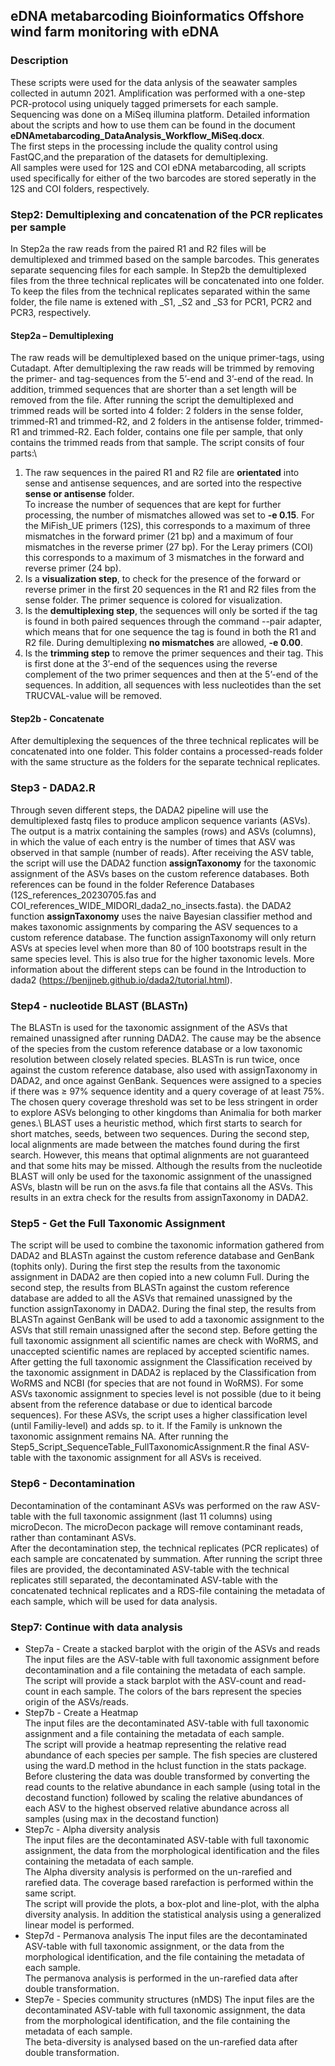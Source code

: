 ## eDNA metabarcoding Bioinformatics Offshore wind farm monitoring with eDNA
### Description
These scripts were used for the data anlysis of the seawater samples collected in autumn 2021. 
Amplification was performed with a one-step PCR-protocol using uniquely tagged primersets for each sample. Sequencing was done on a MiSeq illumina platform.
Detailed information about the scripts and how to use them can be found in the document **eDNAmetabarcoding_DataAnalysis_Workflow_MiSeq.docx**.\
The first steps in the processing include the quality control using FastQC,and the preparation of the datasets for demultiplexing.\
All samples were used for 12S and COI eDNA metabarcoding, all scripts used specifically for either of the two barcodes are stored seperatly in the 12S and COI folders, respectively. 

### Step2: Demultiplexing and concatenation of the PCR replicates per sample
In Step2a the raw reads from the paired R1 and R2 files will be demultiplexed and trimmed based on the sample barcodes. This generates separate sequencing files for each sample. In Step2b the demultiplexed files from the three technical replicates will be concatenated into one folder. To keep the files from the technical replicates separated within the same folder, the file name is extened with _S1, _S2 and _S3 for PCR1, PCR2 and PCR3, respectively.
#### Step2a – Demultiplexing
The raw reads will be demultiplexed based on the unique primer-tags, using Cutadapt. After demultiplexing the raw reads will be trimmed by removing the primer- and tag-sequences from the 5’-end and 3’-end of the read. In addition, trimmed sequences that are shorter than a set length will be removed from the file.
After running the script the demultiplexed and trimmed reads will be sorted into 4 folder: 2 folders in the sense folder, trimmed-R1 and trimmed-R2, and 2 folders in the antisense folder, trimmed-R1 and trimmed-R2. Each folder, contains one file per sample, that only contains the trimmed reads from that sample.
The script consits of four parts:\
1. The raw sequences in the paired R1 and R2 file are **orientated** into sense and antisense sequences, and are sorted into the respective **sense or antisense** folder.\
To increase the number of sequences that are kept for further processing, the number of mismatches allowed was set to **-e 0.15**. For the MiFish_UE primers (12S), this corresponds to a maximum of three mismatches in the forward primer (21 bp) and a maximum of four mismatches in the reverse primer (27 bp). For the Leray primers (COI) this corresponds to a maximum of 3 mismatches in the forward and reverse primer (24 bp).
2. Is a **visualization step**, to check for the presence of the forward or reverse primer in the first 20 sequences in the R1 and R2 files from the sense folder. The primer sequence is colored for visualization.
3. Is the **demultiplexing step**, the sequences will only be sorted if the tag is found in both paired sequences through the command --pair adapter, which means that for one sequence the tag is found in both the R1 and R2 file. During demultiplexing **no mismatches** are allowed, **-e 0.00**.
4. Is the **trimming step** to remove the primer sequences and their tag. This is first done at the 3’-end of the sequences using the reverse complement of the two primer sequences and then at the 5’-end of the sequences. In addition, all sequences with less nucleotides than the set TRUCVAL-value will be removed.
#### Step2b - Concatenate
After demultiplexing the sequences of the three technical replicates will be concatenated into one folder. This folder contains a processed-reads folder with the same structure as the folders for the separate technical replicates.

### Step3 - DADA2.R
Through seven different steps, the DADA2 pipeline will use the demultiplexed fastq files to produce amplicon sequence variants (ASVs). The output is a matrix containing the samples (rows) and ASVs (columns), in which the value of each entry is the number of times that ASV was observed in that sample (number of reads). After receiving the ASV table, the script will use the DADA2 function **assignTaxonomy** for the taxonomic assignment of the ASVs bases on the custom reference databases. Both references can be found in the folder Reference Databases (12S_references_20230705.fas and COI_references_WIDE_MIDORI_dada2_no_insects.fasta). the DADA2 function **assignTaxonomy** uses the naive Bayesian classifier method and makes taxonomic assignments by comparing the ASV sequences to a custom reference database. The function assignTaxonomy will only return ASVs at species level when more than 80 of 100 bootstraps result in the same species level. This is also true for the higher taxonomic levels.
More information about the different steps can be found in the Introduction to dada2 (https://benjjneb.github.io/dada2/tutorial.html).

### Step4 - nucleotide BLAST (BLASTn)
The BLASTn is used for the taxonomic assignment of the ASVs that remained unassigned after running DADA2. The cause may be the absence of the species from the custom reference database or a low taxonomic resolution between closely related species. BLASTn is run twice, once against the custom reference database, also used with assignTaxonomy in DADA2, and once against GenBank. Sequences were assigned to a species if there was ≥ 97% sequence identity and a query coverage of at least 75%. The chosen query coverage threshold was set to be less stringent in order to explore ASVs belonging to other kingdoms than Animalia for both marker genes.\ 
BLAST uses a heuristic method, which first starts to search for short matches, seeds, between two sequences. During the second step, local alignments are made between the matches found during the first search. However, this means that optimal alignments are not guaranteed and that some hits may be missed. Although the results from the nucleotide BLAST will only be used for the taxonomic assignment of the unassigned ASVs, blastn will be run on the asvs.fa file that contains all the ASVs. This results in an extra check for the results from assignTaxonomy in DADA2.

### Step5 - Get the Full Taxonomic Assignment
The script will be used to combine the taxonomic information gathered from DADA2 and BLASTn against the custom reference database and GenBank (tophits only).
During the first step the results from the taxonomic assignment in DADA2 are then copied into a new column Full. During the second step, the results from BLASTn against the custom reference database are added to all the ASVs that remained unassigned by the function assignTaxonomy in DADA2. During the final step, the results from BLASTn against GenBank will be used to add a taxonomic assignment to the ASVs that still remain unassigned after the second step.
Before getting the full taxonomic assignment all scientific names are check with WoRMS, and unaccepted scientific names are replaced by accepted scientific names. After getting the full taxonomic assignment the Classification received by the taxonomic assignment in DADA2 is replaced by the Classification from WoRMS and NCBI (for species that are not found in WoRMS).
For some ASVs taxonomic assignment to species level is not possible (due to it being absent from the reference database or due to identical barcode sequences). For these ASVs, the script uses a higher classification level (until Familiy-level) and adds sp. to it. If the Family is unknown the taxonomic assignment remains NA.
After running the Step5_Script_SequenceTable_FullTaxonomicAssignment.R the final ASV-table with the taxonomic assignment for all ASVs is received. 

### Step6 - Decontamination
Decontamination of the contaminant ASVs was performed on the raw ASV-table with the full taxonomic assignment (last 11 columns) using microDecon. The microDecon package will remove contaminant reads, rather than contaminant ASVs.\
After the decontamination step, the technical replicates (PCR replicates) of each sample are concatenated by summation. 
After running the script three files are provided, the decontaminated ASV-table with the technical replicates still separated, the decontaminated ASV-table with the concatenated technical replicates and a RDS-file containing the metadata of each sample, which will be used for data analysis.
 
### Step7: Continue with data analysis
- Step7a -  Create a stacked barplot with the origin of the ASVs and reads\
The input files are the ASV-table with full taxonomic assignment before decontamination and a file containing the metadata of each sample.\
The script will provide a stack barplot with the ASV-count and read-count in each sample. The colors of the bars represent the species origin of the ASVs/reads.
- Step7b - Create a Heatmap\
The input files are the decontaminated ASV-table with full taxonomic assignment and a file containing the metadata of each sample.\
The script will provide a heatmap representing the relative read abundance of each species per sample. The fish species are clustered using the ward.D method in the hclust function in the stats package. Before clustering the data was double transformed by converting the read counts to the relative abundance in each sample (using total in the decostand function) followed by scaling the relative abundances of each ASV to the highest observed relative abundance across all samples (using max in the decostand function)
- Step7c - Alpha diversity analysis\
The input files are the decontaminated ASV-table with full taxonomic assignment, the data from the morphological identification and the files containing the metadata of each sample.\
The Alpha diversity analysis is performed on the un-rarefied and rarefied data. The coverage based rarefaction is performed within the same script.\
The script will provide the plots, a box-plot and line-plot, with the alpha diversity analysis. In addition the statistical analysis using a generalized linear model is performed. 
- Step7d - Permanova analysis
The input files are the decontaminated ASV-table with full taxonomic assignment, or the data from the morphological identification, and the file containing the metadata of each sample.\
The permanova analysis is performed in the un-rarefied data after double transformation. 
- Step7e - Species community structures (nMDS)
The input files are the decontaminated ASV-table with full taxonomic assignment, the data from the morphological identification, and the file containing the metadata of each sample.\
The beta-diversity is analysed based on the un-rarefied data after double transformation.



